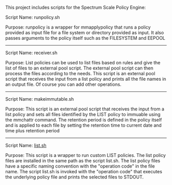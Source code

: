 This project includes scripts for the Spectrum Scale Policy Engine:

Script Name: runpolicy.sh

Purpose: runpolicy is a wrapper for mmapplypolicy that runs a policy provided as
input file for a file system or directory provided as input. It also passes
arguments to the policy itself such as the FILESYSTEM and EEPOOL

------------------------

Script Name: receiver.sh

Purpose: List policies can be used to list files based on rules and give the
list of files to an external pool script. The external pool script can then
process the files according to the needs. This script is an external pool script
that receives the input from a list policy and prints all the file names in an
output file. Of course you can add other operations.

------------------------

Script Name: makeimmutable.sh

Purpose: This script is an external pool script that receives the input from a
list policy and sets all files identified by the LIST policy to immuable using
the mmchattr command. The retention period is defined in the policy itself and
is applied to each file by setting the retention time to current date and time
plus retention period

------------------------

Script Name: [list.sh](list/)

Purpose: This script is a wrapper to run custom LIST policies. The list
policy files are installed in the same path as the script list.sh. The list
policy files have a specific naming convention with the "operation code"
in the file name. The script list.sh is invoked with the "operation code"
that executes the underlying policy file and prints the selected files to
STDOUT.

